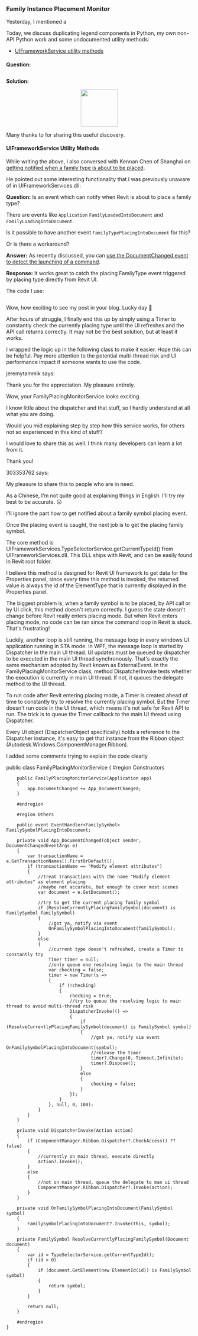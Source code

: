 <head>
<meta http-equiv="Content-Type" content="text/html; charset=utf-8">
<link rel="stylesheet" type="text/css" href="bc.css">
<script src="https://cdn.rawgit.com/google/code-prettify/master/loader/run_prettify.js" type="text/javascript"></script>
<script async src="https://platform.twitter.com/widgets.js" charset="utf-8"></script>
</head>

<!---

- https://forums.autodesk.com/t5/revit-api-forum/get-notified-when-a-family-type-is-about-to-place/m-p/9328378

twitter:

&ndash; 
...

linkedin:

#bim #DynamoBim #ForgeDevCon #Revit #API #IFC #SDK #AI #VisualStudio #Autodesk #AEC #adsk

the [Revit API discussion forum](http://forums.autodesk.com/t5/revit-api-forum/bd-p/160) thread

<center>
<img src="img/" alt="" title="" width="100"/>
<p style="font-size: 80%; font-style:italic"></p>
</center>

-->

### Family Instance Placement Monitor

Yesterday, I mentioned a

Today, we discuss duplicating legend components in Python, my own non-API Python work and some undocumented utility methods:

- [UIFrameworkService utility methods](#4)

#### <a name="2"></a>

**Question:** 

<pre class="code">
</pre>

**Solution:**

<center>
<img src="img/.png" alt="" title="" width="100"/> <!-- 900 -->
</center>

Many thanks to  for sharing this useful discovery.

#### <a name="3"></a>

#### <a name="4"></a>UIFrameworkService Utility Methods

While writing the above, I also conversed with Kennan Chen of Shanghai
on [getting notified when a family type is about to be placed](https://forums.autodesk.com/t5/revit-api-forum/get-notified-when-a-family-type-is-about-to-place/m-p/9327282).

He pointed out some interesting functionality that I was previously unaware of in UIFrameworkServices.dll:

**Question:** Is an event which can notify when Revit is about to place a family type?

There are events like `Application` `FamilyLoadedIntoDocument` and `FamilyLoadingIntoDocument`.

Is it possible to have another event `FamilyTypePlacingIntoDocument` for this?

Or is there a workaround?

**Answer:** As recently discussed, you
can [use the DocumentChanged event to detect the launching of a command](https://thebuildingcoder.typepad.com/blog/2020/01/torsion-tools-command-event-and-info-in-da4r.html#3).

**Response:** It works great to catch the placing FamilyType event triggered by placing type directly from Revit UI.

The code I use:

<pre class="code">
</pre>

Wow, how exciting to see my post in your blog. Lucky day 🙂

After hours of struggle, I finally end this up by simply using a Timer to constantly check the currently placing type until the UI refreshes and the API call returns correctly. It may not be the best solution, but at least it works.

I wrapped the logic up in the following class to make it easier. Hope this can be helpful. Pay more attention to the potential multi-thread risk and UI performance impact if someone wants to use the code.

jeremytammik says:

Thank you for the appreciation. My pleasure entirely.

Wow, your FamilyPlacingMonitorService looks exciting.

I know little about the dispatcher and that stuff, so I hardly understand at all what you are doing.

Would you mid explaining step by step how this service works, for others not so experienced in this kind of stuff?

I would love to share this as well. I think many developers can learn a lot from it.

Thank you!

303353762 says:

My pleasure to share this to people who are in need.

As a Chinese, I'm not quite good at explaining things in English. I'll try my best to be accurate. 😛

I'll ignore the part how to get notified about a family symbol placing event.

Once the placing event is caught, the next job is to get the placing family symbol.

The core method is UIFrameworkServices.TypeSelectorService.getCurrentTypeId() from UIFrameworkServices.dll. This DLL ships with Revit, and can be easily found in Revit root folder.

I believe this method is designed for Revit UI framework to get data for the Properties panel, since every time this method is invoked, the returned value is always the id of the ElementType that is currently displayed in the Properties panel.

The biggest problem is, when a family symbol is to be placed, by API call or by UI click, this method doesn't return correctly. I guess the state doesn't change before Revit really enters placing mode. But when Revit enters placing mode, no code can be ran since the command loop in Revit is stuck. That's frustrating!

Luckily, another loop is still running, the message loop in every windows UI application running in STA mode. In WPF, the message loop is started by Dispatcher in the main UI thread. UI updates must be queued by dispatcher to be executed in the main UI thread synchronously. That's exactly the same mechanism adopted by Revit known as ExternalEvent. In the FamilyPlacingMonitorService class, method DispatcherInvoke tests whether the execution is currently in main UI thread. If not, it queues the delegate method to the UI thread.

To run code after Revit entering placing mode, a Timer is created ahead of time to constantly try to resolve the currently placing symbol. But the Timer doesn't run code in the UI thread, which means it's not safe for Revit API to run. The trick is to queue the Timer callback to the main UI thread using Dispatcher.

Every UI object (DispatcherObject specifically) holds a reference to the Dispatcher instance, it's easy to get that instance from the Ribbon object (Autodesk.Windows.ComponentManager.Ribbon).

I added some comments trying to explain the code clearly

public class FamilyPlacingMonitorService
    {
        #region Constructors

        public FamilyPlacingMonitorService(Application app)
        {
            app.DocumentChanged += App_DocumentChanged;
        }

        #endregion

        #region Others

        public event EventHandler<FamilySymbol> FamilySymbolPlacingIntoDocument;

        private void App_DocumentChanged(object sender, DocumentChangedEventArgs e)
        {
            var transactionName = e.GetTransactionNames().FirstOrDefault();
            if (transactionName == "Modify element attributes")
            {
                //treat transactions with the name "Modify element attributes" as element placing
                //maybe not accurate, but enough to cover most scenes
                var document = e.GetDocument();

                //try to get the current placing family symbol
                if (ResolveCurrentlyPlacingFamilySymbol(document) is FamilySymbol familySymbol)
                {
                    //got ya, notify via event
                    OnFamilySymbolPlacingIntoDocument(familySymbol);
                }
                else
                {
                    //current type doesn't refreshed, create a Timer to constantly try
                    Timer timer = null;
                    //only queue one resolving logic to the main thread
                    var checking = false;
                    timer = new Timer(s =>
                    {
                        if (!checking)
                        {
                            checking = true;
                            //try to queue the resolving logic to main thread to avoid multi-thread risk
                            DispatcherInvoke(() =>
                            {
                                if (ResolveCurrentlyPlacingFamilySymbol(document) is FamilySymbol symbol)
                                {
                                    //got ya, notify via event
                                    OnFamilySymbolPlacingIntoDocument(symbol);
                                    //release the timer
                                    timer?.Change(0, Timeout.Infinite);
                                    timer?.Dispose();
                                }
                                else
                                {
                                    checking = false;
                                }
                            });
                        }
                    }, null, 0, 100);
                }
            }
        }

        private void DispatcherInvoke(Action action)
        {
            if (ComponentManager.Ribbon.Dispatcher?.CheckAccess() ?? false)
            {
                //currently on main thread, execute directly
                action?.Invoke();
            }
            else
            {
                //not on main thread, queue the delegate to man ui thread
                ComponentManager.Ribbon.Dispatcher?.Invoke(action);
            }
        }

        private void OnFamilySymbolPlacingIntoDocument(FamilySymbol symbol)
        {
            FamilySymbolPlacingIntoDocument?.Invoke(this, symbol);
        }

        private FamilySymbol ResolveCurrentlyPlacingFamilySymbol(Document document)
        {
            var id = TypeSelectorService.getCurrentTypeId();
            if (id > 0)
            {
                if (document.GetElement(new ElementId(id)) is FamilySymbol symbol)
                {
                    return symbol;
                }
            }

            return null;
        }

        #endregion
    }
